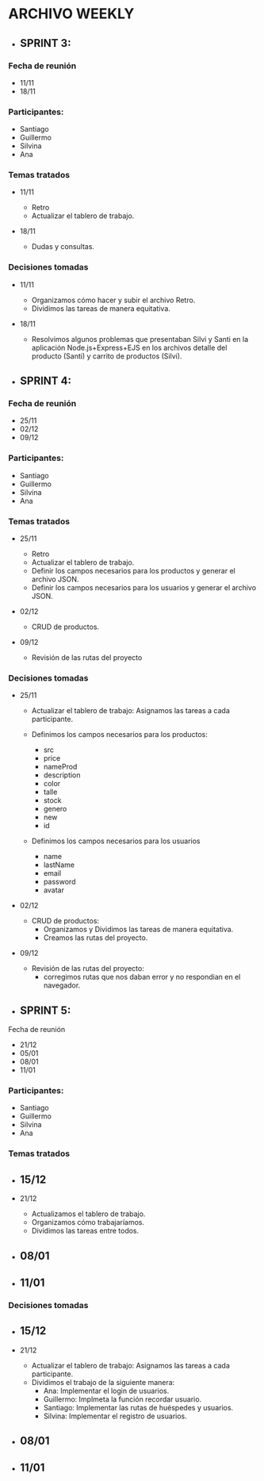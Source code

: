 # ARCHIVO WEEKLY

- ## SPRINT 3:

### Fecha de reunión
-	11/11
-	18/11

### Participantes:
-	Santiago
-	Guillermo
-	Silvina
-	Ana

### Temas tratados
-	11/11
    - Retro
	- Actualizar el tablero de trabajo.

-	18/11
	- Dudas y consultas.


### Decisiones tomadas
-	11/11
	- Organizamos cómo hacer y subir el archivo Retro.
	- Dividimos las tareas de manera equitativa.

-	18/11
	- Resolvimos algunos problemas que presentaban Silvi y Santi en la aplicación Node.js+Express+EJS en los archivos detalle del producto (Santi) y carrito de productos (Silvi).


- ## SPRINT 4:

### Fecha de reunión
-	25/11
-	02/12
-	09/12

### Participantes:
-	Santiago
-	Guillermo
-	Silvina
-	Ana

### Temas tratados
-	25/11
    - Retro
	- Actualizar el tablero de trabajo.
	- Definir los campos necesarios para los productos y generar el archivo JSON.
	- Definir los campos necesarios para los usuarios y generar el archivo JSON.

-	02/12
	- CRUD de productos.

-	09/12
	- Revisión de las rutas del proyecto

### Decisiones tomadas
-	25/11
	- Actualizar el tablero de trabajo: Asignamos las tareas a cada participante.

	- Definimos los campos necesarios para los productos:
		- src
		- price
		- nameProd
		- description
		- color
		- talle
		- stock
		- genero
		- new
		- id

	- Definimos los campos necesarios para los usuarios
		- name
		- lastName
		- email
		- password
		- avatar

-	02/12
	- CRUD de productos:
		- Organizamos y Dividimos las tareas de manera equitativa.
		- Creamos las rutas del proyecto.
 

-	09/12
	- Revisión de las rutas del proyecto:
		- corregimos rutas que nos daban error y no respondian en el navegador.


- ## SPRINT 5:
Fecha de reunión
-	21/12
-   05/01
-	08/01
-	11/01

### Participantes:
-	Santiago
-	Guillermo
-	Silvina
-	Ana

### Temas tratados
-   15/12
	-

-	21/12
	- Actualizamos el tablero de trabajo.
    - Organizamos cómo trabajaríamos.
	- Dividimos las tareas entre todos.

-	08/01
	- 

-	11/01
	- 

### Decisiones tomadas
-   15/12
	-

-	21/12
	- Actualizar el tablero de trabajo: Asignamos las tareas a cada participante.
	- Dividimos el trabajo de la siguiente manera:
		- Ana: Implementar el login de usuarios.
		- Guillermo: Implmeta la función recordar usuario.
		- Santiago: Implementar las rutas de huéspedes y usuarios.
		- Silvina:	Implementar el registro de usuarios.

-	08/01
	- 

-	11/01
	-
